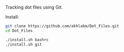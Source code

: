 Tracking dot files using Git.

Install:
```sh
git clone https://github.com/akhlakm/Dot_Files.git
cd Dot_Files

./install.sh bashrc
./install.sh git
```
